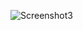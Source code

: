 ![Screenshot3](https://user-images.githubusercontent.com/79829528/203783667-605585b0-f84e-4eb3-b1d2-40c5b82cf740.png)
